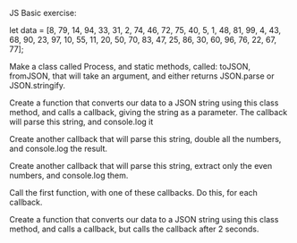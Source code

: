JS Basic exercise:

let data = [8, 79, 14, 94, 33, 31, 2, 74, 46, 72, 75, 40, 5, 1, 48, 81, 99, 4, 43, 68, 90, 23, 97, 10, 55, 11, 20, 50, 70, 83, 47, 25, 86, 30, 60, 96, 76, 22, 67, 77];

Make a class called Process, and static methods, called: toJSON, fromJSON, that will take an argument, and either returns JSON.parse or JSON.stringify.

Create a function that converts our data to a JSON string using this class method, and calls a callback, giving the string as a parameter.
The callback will parse this string, and console.log it

Create another callback that will parse this string, double all the numbers, and console.log the result.

Create another callback that will parse this string, extract only the even numbers, and console.log them.

Call the first function, with one of these callbacks. Do this, for each callback.

Create a function that converts our data to a JSON string using this class method, and calls a callback, but calls the callback after 2 seconds.




